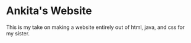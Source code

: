 # Ankita's Website
This is my take on making a website entirely out of html, java, and css for my sister.

